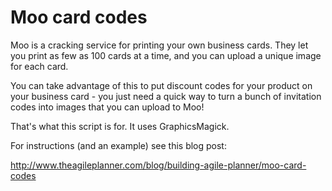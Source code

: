 # Moo card codes

Moo is a cracking service for printing your own business cards. They let
you print as few as 100 cards at a time, and you can upload a unique
image for each card.

You can take advantage of this to put discount codes for your product on
your business card - you just need a quick way to turn a bunch of
invitation codes into images that you can upload to Moo!

That's what this script is for. It uses GraphicsMagick.

For instructions (and an example) see this blog post:

<http://www.theagileplanner.com/blog/building-agile-planner/moo-card-codes>
